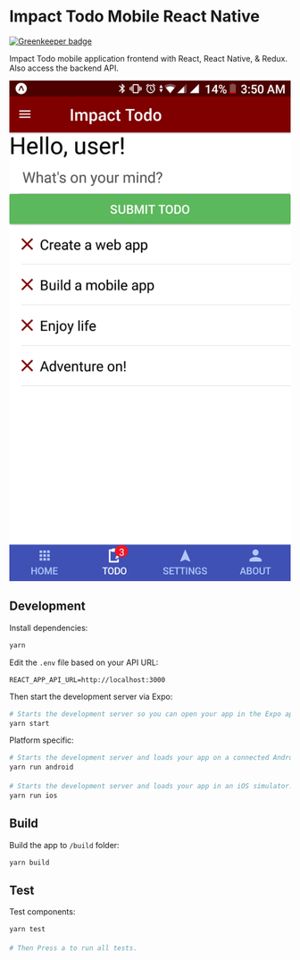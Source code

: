 # Impact Todo Mobile React Native

[![Greenkeeper badge](https://badges.greenkeeper.io/impactbyte-learn/impactodo-mobile-react-native.svg)](https://greenkeeper.io/)

Impact Todo mobile application frontend with React, React Native, & Redux. Also access the backend API.

![Screenshot](./assets/screenshot.png)

## Development

Install dependencies:

```sh
yarn
```

Edit the `.env` file based on your API URL:

```
REACT_APP_API_URL=http://localhost:3000
```

Then start the development server via Expo:

```sh
# Starts the development server so you can open your app in the Expo app on your phone.
yarn start
```

Platform specific:

```sh
# Starts the development server and loads your app on a connected Android device or emulator. Requires Android build tools.
yarn run android

# Starts the development server and loads your app in an iOS simulator. Mac only, requires Xcode.
yarn run ios
```

## Build

Build the app to `/build` folder:

```sh
yarn build
```

## Test

Test components:

```sh
yarn test

# Then Press a to run all tests.
```
